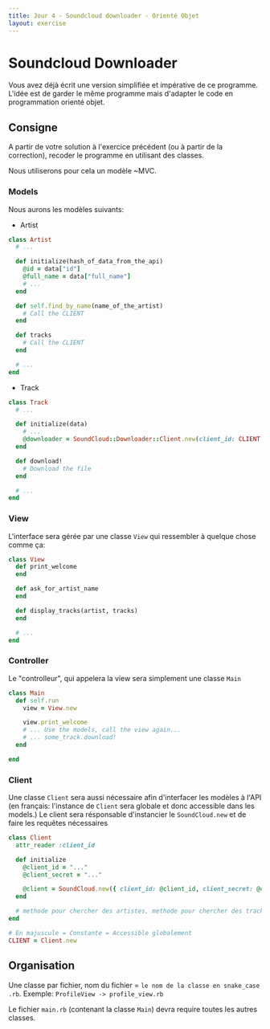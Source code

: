 ```yaml
---
title: Jour 4 - Soundcloud downloader - Orienté Objet
layout: exercise
---
```


# Soundcloud Downloader

Vous avez déjà écrit une version simplifiée et impérative de ce programme.
L'idée est de garder le même programme mais d'adapter le code en programmation orienté objet.

## Consigne

A partir de votre solution à l'exercice précédent (ou à partir de la correction), recoder le programme en utilisant des classes.

Nous utiliserons pour cela un modèle ~MVC.

### Models

Nous aurons les modèles suivants:

- Artist

```ruby
class Artist
  # ...

  def initialize(hash_of_data_from_the_api)
    @id = data["id"]
    @full_name = data["full_name"]
    # ...
  end

  def self.find_by_name(name_of_the_artist)
    # Call the CLIENT
  end

  def tracks
    # Call the CLIENT
  end

  # ...
end

```

- Track

```ruby
class Track
  # ...

  def initialize(data)
    # ...
    @downloader = SoundCloud::Downloader::Client.new(client_id: CLIENT.client_id, path: 'downloads')
  end

  def download!
    # Download the file
  end

  # ...
end
```

### View

L'interface sera gérée par une classe `View` qui ressembler à quelque chose comme ça:

```ruby
class View
  def print_welcome
  end

  def ask_for_artist_name
  end

  def display_tracks(artist, tracks)
  end

  # ...
end
```

### Controller

Le "controlleur", qui appelera la view sera simplement une classe `Main`

```ruby
class Main
  def self.run
    view = View.new

    view.print_welcome
    # ... Use the models, call the view again...
    # ... some_track.download!
  end

end
```

### Client

Une classe `Client` sera aussi nécessaire afin d'interfacer les modèles à l'API (en français: l'instance de `Client` sera globale et donc accessible dans les models.)
Le client sera résponsable d'instancier le `SoundCloud.new` et de faire les requêtes nécessaires

```ruby
class Client
  attr_reader :client_id

  def initialize
    @client_id = "..."
    @client_secret = "..."

    @client = SoundCloud.new({ client_id: @client_id, client_secret: @client_secret })
  end

  # methode pour chercher des artistes, methode pour chercher des tracks, ...
end

# En majuscule = Constante = Accessible globalement
CLIENT = Client.new
```


## Organisation

Une classe par fichier, nom du fichier = `le nom de la classe en snake_case .rb`.
Exemple: `ProfileView -> profile_view.rb`

Le fichier `main.rb` (contenant la classe `Main`) devra require toutes les autres classes.

